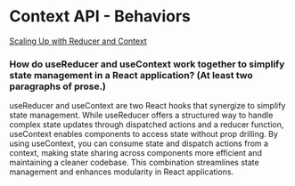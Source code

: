 # Context API - Behaviors

[Scaling Up with Reducer and Context](https://react.dev/learn/scaling-up-with-reducer-and-context)

### How do useReducer and useContext work together to simplify state management in a React application? (At least two paragraphs of prose.)

useReducer and useContext are two React hooks that synergize to simplify state management. While useReducer offers a structured way to handle complex state updates through dispatched actions and a reducer function, useContext enables components to access state without prop drilling. By using useContext, you can consume state and dispatch actions from a context, making state sharing across components more efficient and maintaining a cleaner codebase. This combination streamlines state management and enhances modularity in React applications.